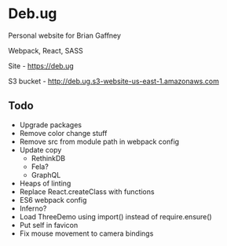 # Deb.ug

Personal website for Brian Gaffney

Webpack, React, SASS

Site - https://deb.ug

S3 bucket - http://deb.ug.s3-website-us-east-1.amazonaws.com

## Todo
* Upgrade packages
* Remove color change stuff
* Remove src from module path in webpack config
* Update copy
	* RethinkDB
	* Fela?
	* GraphQL
* Heaps of linting
* Replace React.createClass with functions
* ES6 webpack config
* Inferno?
* Load ThreeDemo using import() instead of require.ensure()
* Put self in favicon
* Fix mouse movement to camera bindings